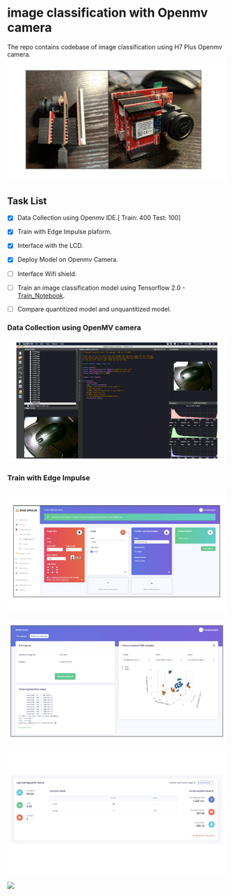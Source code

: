 # image classification with Openmv camera
The repo contains codebase of image classification using H7 Plus Openmv camera. 
![Openmv](/asset/openmv1.jpg)

 
## Task List
- [x] Data Collection using Openmv IDE.[ Train: 400 Test: 100]
- [x] Train with Edge Impulse plaform. 
- [x] Interface with the LCD. 
- [x] Deploy Model on Openmv Camera. 
- [ ] Interface Wifi shield.
- [ ] Train an image classification model using Tensorflow 2.0 - [Train_Notebook](https://github.com/gigwegbe/image_classification_with_openmv_camera/blob/main/notebook/train.ipynb).
- [ ] Compare quantitized model and unquantitized model.


### Data Collection using OpenMV camera
![data_collection](/asset/data_collection.jpg)


### Train with Edge Impulse 
![data_collection](/asset/edge_impulse.jpg)

![data_collection](/asset/edge_impulse2.jpg)

![data_collection](/asset/confusion_matrix.jpg)


![](/asset/ai_on_edge.gif)


